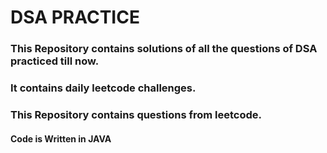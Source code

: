 # DSA PRACTICE 
### This Repository contains solutions of all the questions of DSA practiced till now.
### It contains daily leetcode challenges.
### This Repository contains questions from leetcode.
#### Code is Written in JAVA


 

